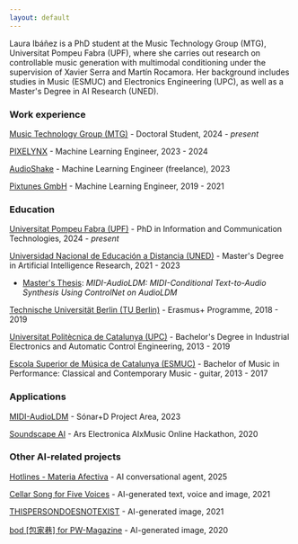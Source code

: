```yaml
---
layout: default
---
```


Laura Ibáñez is a PhD student at the Music Technology Group (MTG), Universitat Pompeu Fabra (UPF), where she carries out research on controllable music generation with multimodal conditioning under the supervision of Xavier Serra and Martín Rocamora. Her background includes studies in Music (ESMUC) and Electronics Engineering (UPC), as well as a Master's Degree in AI Research (UNED).

### Work experience

[Music Technology Group (MTG)](https://www.upf.edu/web/mtg) - Doctoral Student, 2024 - _present_

[PIXELYNX](https://pixelynx.io/) - Machine Learning Engineer, 2023 - 2024

[AudioShake](https://www.audioshake.ai/) - Machine Learning Engineer (freelance), 2023

[Pixtunes GmbH](https://www.linkedin.com/company/pixtunes/) - Machine Learning Engineer, 2019 - 2021

### Education

[Universitat Pompeu Fabra (UPF)](https://www.upf.edu/) - PhD in Information and Communication Technologies, 2024 - _present_

[Universidad Nacional de Educación a Distancia (UNED)](https://www.uned.es/) - Master's Degree in Artificial Intelligence Research, 2021 - 2023
- [Master's Thesis](https://lauraibnz.github.io/docs/TFM.pdf): _MIDI-AudioLDM: MIDI-Conditional Text-to-Audio Synthesis Using ControlNet on AudioLDM_

[Technische Universität Berlin (TU Berlin)](https://www.tu.berlin/) - Erasmus+ Programme, 2018 - 2019

[Universitat Politècnica de Catalunya (UPC)](https://www.upc.edu/) - Bachelor's Degree in Industrial Electronics and Automatic Control Engineering, 2013 - 2019

[Escola Superior de Música de Catalunya (ESMUC)](https://www.esmuc.cat/) - Bachelor of Music in Performance: Classical and Contemporary Music - guitar, 2013 - 2017

### Applications

[MIDI-AudioLDM](https://huggingface.co/spaces/lauraibnz/midi-audioldm) - Sónar+D Project Area, 2023

[Soundscape AI](https://soundscape-ai.netlify.app/) - Ars Electronica AIxMusic Online Hackathon, 2020

### Other AI-related projects

[Hotlines - Materia Afectiva](https://www.comunidad.madrid/actividades/2025/exposicion-materia-afectiva) - AI conversational agent, 2025

[Cellar Song for Five Voices](https://www.virtuallyrealityevents.com/emmettwilliams) - AI-generated text, voice and image, 2021

[THISPERSONDOESNOTEXIST](https://www.michaelbrailey.com/thispersondoesnotexist) - AI-generated image, 2021

[bod [包家巷] for PW-Magazine](https://pw-magazine.com/2020/bod-sentient-sounds-impossible-to-avoid) - AI-generated image, 2020

